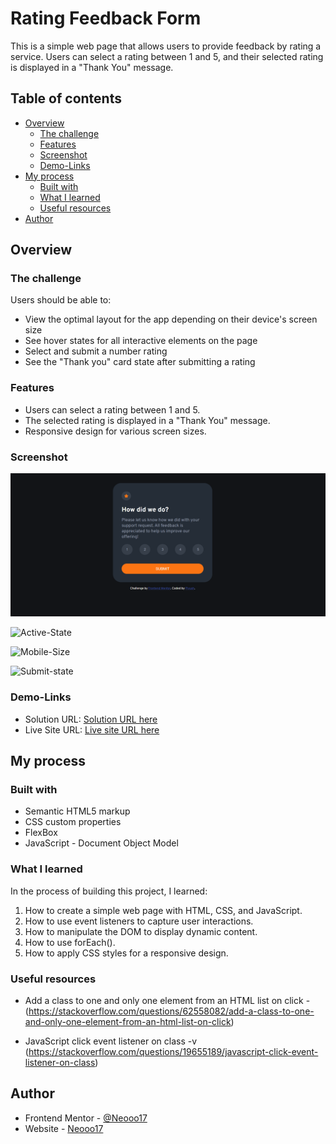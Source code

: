 # Rating Feedback Form
This is a simple web page that allows users to provide feedback by rating a service. Users can select a rating between 1 and 5, and their selected rating is displayed in a "Thank You" message.

## Table of contents

- [Overview](#overview)
  - [The challenge](#the-challenge)
  - [Features](#features)
  - [Screenshot](#screenshot)
  - [Demo-Links](#links)
- [My process](#my-process)
  - [Built with](#built-with)
  - [What I learned](#what-i-learned)
  - [Useful resources](#useful-resources)
- [Author](#author)

## Overview

### The challenge

Users should be able to:

- View the optimal layout for the app depending on their device's screen size
- See hover states for all interactive elements on the page
- Select and submit a number rating
- See the "Thank you" card state after submitting a rating

### Features

- Users can select a rating between 1 and 5.
- The selected rating is displayed in a "Thank You" message.
- Responsive design for various screen sizes.

### Screenshot

![Desktop-Size](./design/desktop-preview.png)

![Active-State](./design/active-state.png)

![Mobile-Size](./design/mobile-preview.png)

![Submit-state](./design/submit-thank-you)

### Demo-Links

- Solution URL: [Solution URL here]()
- Live Site URL: [Live site URL here]()

## My process

### Built with

- Semantic HTML5 markup
- CSS custom properties
- FlexBox
- JavaScript - Document Object Model 

### What I learned

In the process of building this project, I learned:

1. How to create a simple web page with HTML, CSS, and JavaScript.
2. How to use event listeners to capture user interactions.
3. How to manipulate the DOM to display dynamic content.
4. How to use forEach().
5. How to apply CSS styles for a responsive design.


### Useful resources

- Add a class to one and only one element from an HTML list on click - (https://stackoverflow.com/questions/62558082/add-a-class-to-one-and-only-one-element-from-an-html-list-on-click)

- JavaScript click event listener on class -v (https://stackoverflow.com/questions/19655189/javascript-click-event-listener-on-class)

## Author

- Frontend Mentor - [@Neooo17](https://www.frontendmentor.io/profile/Neooo17)
- Website - [Neooo17](https://github.com/Neooo17)
